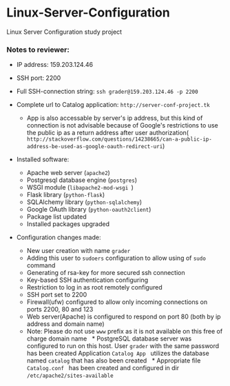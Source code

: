# Linux-Server-Configuration
Linux Server Configuration study project

### Notes to reviewer:
* IP address: 159.203.124.46
* SSH port: 2200
* Full SSH-connection string: ` ssh grader@159.203.124.46 -p 2200 `
* Complete url to Catalog application: ` http://server-conf-project.tk `
    * App is also accessable by server's ip address, but this kind of connection is not advisable because of Google's               restrictions to use the public ip as a return address after user authorization(`                                         http://stackoverflow.com/questions/14238665/can-a-public-ip-address-be-used-as-google-oauth-redirect-uri `)
* Installed software:
    * Apache web server (`apache2`)
    * Postgresql database engine (`postgres`)
    * WSGI module (`libapache2-mod-wsgi `)
    * Flask library (` python-flask `)
    * SQLAlchemy library (` python-sqlalchemy `)
    * Google OAuth library (` python-oauth2client `)
    * Package list updated
    * Installed packages upgraded
  
* Configuration changes made:
    * New user creation with name ` grader `
    * Adding this user to ` sudoers ` configuration to allow using of ` sudo ` command
    * Generating of rsa-key for more secured ssh connection
    * Key-based SSH authentication configuring
    * Restriction to log in as root remotely configured
    * SSH port set to 2200
    * Firewall(ufw) configured to allow only incoming connections on ports 2200, 80 and 123
    * Web server(Apache) is configured to respond on port 80 (both by ip address and domain name)
    * Note: Please do not use ` www ` prefix as it is not available on this free of charge domain name
    * PostgreSQL database server was configured to run on this host. User ` grader ` with the same password has been created         Application ` Catalog App  ` utilizes the database named ` catalog ` that has also been created
    * Appropriate file ` Catalog.conf  ` has been created and configured in dir ` /etc/apache2/sites-available `
  
